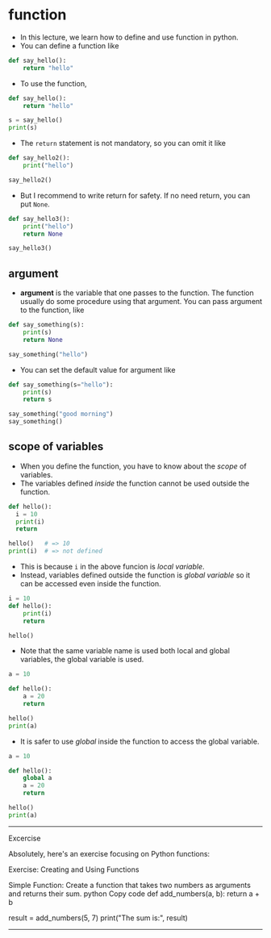 # function
* In this lecture, we learn how to define and use function in python.
* You can define a function like
```python
def say_hello():
    return "hello"
```
* To use the function,
```python {cmd}
def say_hello():
    return "hello"

s = say_hello()
print(s)
```

* The `return` statement is not mandatory, so you can omit it like
```python {cmd}
def say_hello2():
    print("hello")

say_hello2()
```
* But I recommend to write return for safety. If no need return, you can put `None`.
```python {cmd}
def say_hello3():
    print("hello")
    return None

say_hello3()
```

## argument
* **argument** is the variable that one passes to the function. The function usually do some procedure using that argument. You can pass argument to the function, like
```python {cmd}
def say_something(s):
    print(s)
    return None

say_something("hello")
```
* You can set the default value for argument like
```python {cmd}
def say_something(s="hello"):
    print(s)
    return s

say_something("good morning")
say_something()
```

## scope of variables
* When you define the function, you have to know about the *scope* of variables.
* The variables defined *inside* the function cannot be used outside the function.
```python {cmd}
def hello():
  i = 10
  print(i)
  return

hello()   # => 10
print(i)  # => not defined
```
* This is because `i` in the above funcion is *local variable*.
* Instead, variables defined outside the function is *global variable* so it can be accessed even inside the function.
```python {cmd}
i = 10
def hello():
    print(i)
    return

hello()
```
* Note that the same variable name is used both local and global variables, the global variable is used.
```python {cmd}
a = 10

def hello():
    a = 20
    return

hello()
print(a)
```
* It is safer to use *global* inside the function to access the global variable.
```python {cmd}
a = 10

def hello():
    global a
    a = 20
    return

hello()
print(a)
```

---

Excercise


Absolutely, here's an exercise focusing on Python functions:

Exercise: Creating and Using Functions

Simple Function:
Create a function that takes two numbers as arguments and returns their sum.
python
Copy code
def add_numbers(a, b):
    return a + b

result = add_numbers(5, 7)
print("The sum is:", result)

---